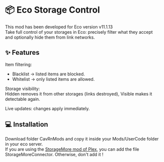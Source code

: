 ﻿# 📦 Eco Storage Control

This mod has been developed for Eco version v11.1.13  
Take full control of your storages in Eco: precisely filter what they accept and optionally hide them from link networks.

## ✨ Features

Item filtering:  
- Blacklist → listed items are blocked.  
- Whitelist → only listed items are allowed.  

Storage visibility:  
Hidden removes it from other storages (links destroyed), Visible makes it detectable again.  

Live updates: changes apply immediately.

## 💻 Installation

Download folder CavRnMods and copy it inside your Mods/UserCode folder in your eco server.  
If you are using the [StorageMore mod of Plex](https://mod.io/g/eco/m/stockagemore-6#description), you can add the file StorageMoreConnector. Otherwise, don't add it !

